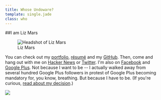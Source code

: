 ```yaml
---
title: Whose Undoware?
template: single.jade
class: who
---
```


##I am Liz Mars

<div class="column-group gutters">

<figure class="large-50">
<img src="https://undoware-cdn.appspot.com/raster/headshot.jpg" alt="Headshot of Liz Mars">
<figcaption>
Liz Mars
</figcaption>
</figure>

<div class="large-50">

You can check out my [portfolio](/portfolio/), [résumé](/cv/) and my [GitHub](https://www.github.com/undoware/). Then, come and hang out with me on [Hacker News](http://news.ycombinator.com) or [Twitter](http://twitter.com/undoware). I'm also on [Facebook](https://www.facebook.com/poppy.runcible) and <a href="https://plus.google.com/u/1/117975080165825944609/" rel="me">Google Plus</a>. Not because I want to be -- I actually walked away from several hundred Google Plus followers in protest of Google Plus becoming mandatory for, you know, breathing. But because I have to be. (If you're curious, [read about my decision](https://undoware.ca/articles/pluses-and-minuses/).)

</div>


</div>
<a href="/portfolio/"> <img src="https://undoware-cdn.appspot.com/raster/signature.png"> </a>
<link rel="me" href="https://plus.google.com/u/1/117975080165825944609"/>
